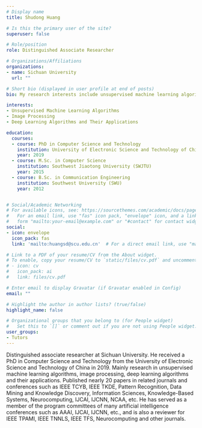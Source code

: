 ```yaml
---
# Display name
title: Shudong Huang

# Is this the primary user of the site?
superuser: false

# Role/position
role: Distinguished Associate Researcher

# Organizations/Affiliations
organizations:
- name: Sichuan University
  url: ""

# Short bio (displayed in user profile at end of posts)
bio: My research interests include unsupervised machine learning algorithms, image processing and deep learning algorithms.

interests:
- Unsupervised Machine Learning Algorithms
- Image Processing
- Deep Learning Algorithms and Their Applications

education:
  courses:
  - course: PhD in Computer Science and Technology
    institution: University of Electronic Science and Technology of China (UESTC)
    year: 2019
  - course: M.Sc. in Computer Science
    institution: Southwest Jiaotong University (SWJTU)
    year: 2015
  - course: B.Sc. in Communication Engineering
    institution: Southwest University (SWU)
    year: 2012


# Social/Academic Networking
# For available icons, see: https://sourcethemes.com/academic/docs/page-builder/#icons
#   For an email link, use "fas" icon pack, "envelope" icon, and a link in the
#   form "mailto:your-email@example.com" or "#contact" for contact widget.
social:
- icon: envelope
  icon_pack: fas
  link: 'mailto:huangsd@scu.edu.cn'  # For a direct email link, use "mailto:test@example.org".

# Link to a PDF of your resume/CV from the About widget.
# To enable, copy your resume/CV to `static/files/cv.pdf` and uncomment the lines below.
# - icon: cv
#   icon_pack: ai
#   link: files/cv.pdf

# Enter email to display Gravatar (if Gravatar enabled in Config)
email: ""

# Highlight the author in author lists? (true/false)
highlight_name: false

# Organizational groups that you belong to (for People widget)
#   Set this to `[]` or comment out if you are not using People widget.
user_groups:
- Tutors
---
```


Distinguished associate researcher at Sichuan University. He received a PhD in Computer Science and Technology from the University of Electronic Science and Technology of China in 2019. Mainly research in unsupervised machine learning algorithms, image processing, deep learning algorithms and their applications. Published nearly 20 papers in related journals and conferences such as IEEE TCYB, IEEE TKDE, Pattern Recognition, Data Mining and Knowledge Discovery, Information Sciences, Knowledge-Based Systems, Neurocomputing, IJCAI, IJCNN, NCAA, etc. He has served as a member of the program committees of many artificial intelligence conferences such as AAAI, IJCAI, IJCNN, etc., and is also a reviewer for IEEE TPAMI, IEEE TNNLS, IEEE TFS, Neurocomputing and other journals.
